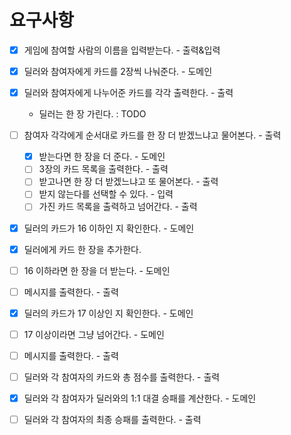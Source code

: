 # 요구사항
* [x] 게임에 참여할 사람의 이름을 입력받는다. - 출력&입력

* [x] 딜러와 참여자에게 카드를 2장씩 나눠준다. - 도메인
* [x] 딜러와 참여자에게 나누어준 카드를 각각 출력한다. - 출력
    - 딜러는 한 장 가린다. : TODO

* [ ] 참여자 각각에게 순서대로 카드를 한 장 더 받겠느냐고 물어본다. - 출력
  * [x] 받는다면 한 장을 더 준다. - 도메인
  * [ ] 3장의 카드 목록을 출력한다. - 출력
  * [ ] 받고나면 한 장 더 받겠느냐고 또 물어본다. - 출력
  * [ ] 받지 않는다를 선택할 수 있다. - 입력 
  * [ ] 가진 카드 목록을 출력하고 넘어간다. - 출력

* [x] 딜러의 카드가 16 이하인 지 확인한다. - 도메인
* [x] 딜러에게 카드 한 장을 추가한다.
* [ ] 16 이하라면 한 장을 더 받는다. - 도메인 
* [ ] 메시지를 출력한다. - 출력
 
* [x] 딜러의 카드가 17 이상인 지 확인한다. - 도메인
* [ ] 17 이상이라면 그냥 넘어간다. - 도메인 
* [ ] 메시지를 출력한다. - 출력
    
* [ ] 딜러와 각 참여자의 카드와 총 점수를 출력한다. - 출력

* [x] 딜러와 각 참여자가 딜러와의 1:1 대결 승패를 계산한다. - 도메인
* [ ] 딜러와 각 참여자의 최종 승패를 출력한다. - 출력